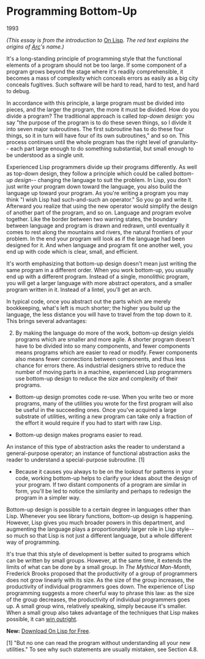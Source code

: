 # Programming Bottom-Up

1993

*(This essay is from the introduction to* [On Lisp](onlisp.html). *The red text
explains the origins of [Arc](arc.html)'s name.)*  
  
It's a long-standing principle of programming style that the functional
elements of a program should not be too large. If some component of a
program grows beyond the stage where it's readily comprehensible,
it becomes a mass of complexity which conceals errors as easily
as a big city conceals fugitives. Such software will be
hard to read, hard to test, and hard to debug.  
  
In accordance with this principle, a large program must be divided
into pieces, and the larger the program, the more it must be divided.
How do you divide a program? The traditional approach is
called *top-down design:* you say "the purpose of the
program is to do these seven things, so I divide it into seven major
subroutines. The first subroutine has to do these four things, so
it in turn will have four of its own subroutines," and so on.
This process continues until the whole program has the right level
of granularity-- each part large enough to do something substantial,
but small enough to be understood as a single unit.  
  
Experienced Lisp programmers divide up their programs differently.
As well as top-down design, they follow a principle which
could be called *bottom-up design*-- changing the language
to suit the problem.
In Lisp, you don't just write your program down toward the language,
you also build the language up toward your program. As you're
writing a program you may think "I wish Lisp had such-and-such an
operator." So you go and write it. Afterward
you realize that using the new operator would simplify the design 
of another part of the program, and so on.
Language and program evolve together.
Like the border between two warring states,
the boundary between language and program is drawn and redrawn,
until eventually it comes to rest along the mountains and rivers,
the natural frontiers of your problem.
In the end your program will look as if the language had been
designed for it.
And when language and
program fit one another well, you end up with code which is
clear, small, and efficient.  
  

It's worth emphasizing that bottom-up design doesn't mean
just writing the same program in a different order. When you
work bottom-up, you usually end up with a different program.
Instead of a single, monolithic program,
you will get a larger language with more abstract operators, 
and a smaller program written in it. Instead of a lintel,
you'll get an arch.
  
  
In typical code, once you abstract out the parts which are
merely bookkeeping, what's left is much shorter;
the higher you build up the language, the less distance you
will have to travel from the top down to it.
This brings several advantages:  
  


2.  By making the language do more of the work, bottom-up design
yields programs which are smaller and more agile. A shorter
program doesn't have to be divided into so many components, and
fewer components means programs which are easier to read or
modify. Fewer components also means fewer connections between 
components, and thus less chance for errors there. As
industrial designers strive to reduce the number of moving parts
in a machine, experienced Lisp programmers use bottom-up design
to reduce the size and complexity of their programs.  
  
-  Bottom-up design promotes code re-use.
When you write two
or more programs, many of the utilities you wrote for the first
program will also be useful in the succeeding ones. Once you've 
acquired a large substrate of utilities, writing a new program can
take only a fraction of the effort it would require if you had to 
start with raw Lisp.  
  
-  Bottom-up design makes programs easier to read.

An instance of this type
of abstraction asks the reader to understand a general-purpose operator;
an instance of functional abstraction asks the reader to understand
a special-purpose subroutine. [1]  
  
-  Because it causes you always to be on the lookout for patterns
in your code, working bottom-up helps to clarify your ideas about
the design of your program. If two distant components of a program
are similar in form, you'll be led to notice the similarity and
perhaps to redesign the program in a simpler way.







Bottom-up design is possible to a certain degree in languages
other than Lisp. Whenever you see library functions,
bottom-up design is happening. However, Lisp gives you much broader
powers in this department, and augmenting the language plays a
proportionately larger role in Lisp style-- so much so that
Lisp is not just a different language, but a whole different way
of programming.  
  
It's true that this style of development is better suited to
programs which can be written by small groups. However, at the
same time, it extends the limits of what can be done by a small
group. In *The Mythical Man-Month*,
Frederick Brooks
proposed that the productivity of a group of programmers
does not grow linearly with its size. As the size of the
group increases, the productivity of individual programmers
goes down. The experience of Lisp programming 
suggests a more cheerful way
to phrase this law: as the size of the group decreases, the
productivity of individual programmers goes up.
A small group wins, relatively speaking, simply because it's
smaller. When a small group also takes advantage of the
techniques that Lisp makes possible, it can 
[win outright](avg.html).  
  
  
  
**New:** [Download On Lisp for Free](onlisptext.html).  
  
  
  
  
  

[1] "But no one can read
the program without understanding all your new utilities."
To see why such statements are usually mistaken,
see Section 4.8.  
  




